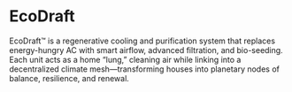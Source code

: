 # EcoDraft
EcoDraft™ is a regenerative cooling and purification system that replaces energy-hungry AC with smart airflow, advanced filtration, and bio-seeding. Each unit acts as a home “lung,” cleaning air while linking into a decentralized climate mesh—transforming houses into planetary nodes of balance, resilience, and renewal.
